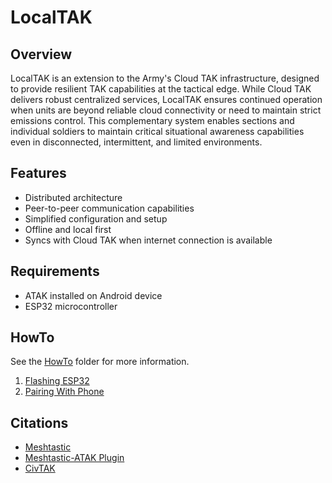 # LocalTAK

## Overview
LocalTAK is an extension to the Army's Cloud TAK infrastructure, designed to provide resilient TAK capabilities at the tactical edge. While Cloud TAK delivers robust centralized services, LocalTAK ensures continued operation when units are beyond reliable cloud connectivity or need to maintain strict emissions control. This complementary system enables sections and individual soldiers to maintain critical situational awareness capabilities even in disconnected, intermittent, and limited environments.

## Features
- Distributed architecture
- Peer-to-peer communication capabilities
- Simplified configuration and setup
- Offline and local first
- Syncs with Cloud TAK when internet connection is available

## Requirements
- ATAK installed on Android device
- ESP32 microcontroller

## HowTo
See the [HowTo](HowTo) folder for more information.
1. [Flashing ESP32](HowTo/FlashingESP32.md)
2. [Pairing With Phone](HowTo/PairingWithPhone.md)


## Citations
- [Meshtastic](https://github.com/meshtastic)
- [Meshtastic-ATAK Plugin](https://github.com/meshtastic/ATAK-Plugin)
- [CivTAK](https://www.civtak.org/)